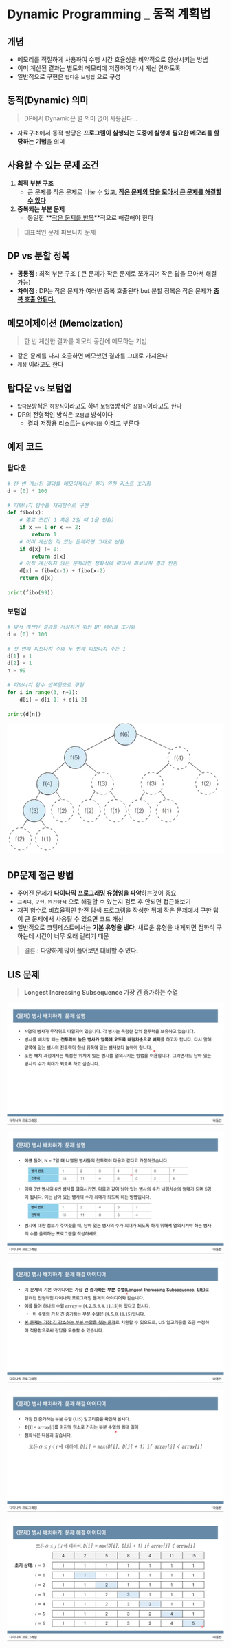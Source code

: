 # Dynamic Programming _ 동적 계획법



## 개념

- 메모리를 적절하게 사용하여 수행 시간 효율성을 비약적으로 향상시키는 방법
- 이미 계산된 결과는 별도의 메모리에 저장하여 다시 계산 안하도록
- 일반적으로 구현은 `탑다운` `보텀업` 으로 구성



## 동적(Dynamic) 의미

> DP에서 Dynamic은 별 의미 없이 사용된다...

- 자료구조에서 동적 할당은 **프로그램이 실행되는 도중에 실행에 필요한 메모리를 할당하는 기법**을 의미



## 사용할 수 있는 문제 조건

1. **최적 부분 구조**
   - 큰 문제를 작은 문제로 나눌 수 있고, **<u>작은 문제의 답을 모아서 큰 문제를 해결할 수 있다</u>**
2. **중복되는 부분 문제**
   - 동일한 **<u>작은 문제를 반복</u>**적으로 해결해야 한다

> 대표적인 문제 피보나치 문제



## DP vs 분할 정복

- **공통점** : 최적 부분 구조 ( 큰 문제가 작은 문제로 쪼개지며 작은 답을 모아서 해결 가능)
- **차이점** : DP는 작은 문제가 여러번 중복 호출된다 but 분할 정복은 작은 문제가 **<u>중복 호출 안된다.</u>**



## 메모이제이션 (Memoization)

> 한 번 계산한 결과를 메모리 공간에 메모하는 기법

- 같은 문제를 다시 호출하면 메모했던 결과를 그대로 가져온다
- `캐싱` 이라고도 한다



## 탑다운 vs 보텀업

- `탑다운`방식은 `하향식`이라고도 하며 `보텀업`방식은 `상향식`이라고도 한다
- DP의 전형적인 방식은 `보텀업` 방식이다
  - 결과 저장용 리스트는 `DP테이블` 이라고 부른다



## 예제 코드

### 탑다운

```python
# 한 번 계산된 결과를 메모이제이션 하기 위한 리스트 초기화
d = [0] * 100

# 피보나치 함수를 재귀함수로 구현
def fibo(x):
    # 종료 조건( 1 혹은 2일 때 1을 반환)
    if x == 1 or x == 2:
        return 1
    # 이미 계산한 적 있는 문제라면 그대로 반환
    if d[x] != 0:
        return d[x]
   	# 아직 계산하지 않은 문제라면 점화식에 따라서 피보나치 결과 반환
    d[x] = fibo(x-1) + fibo(x-2)
    return d[x]

print(fibo(99))
```

### 보텀업

```python
# 앞서 계산된 결과를 저장하기 위한 DP 테이블 초기화
d = [0] * 100

# 첫 번째 피보나치 수와 두 번째 피보나치 수는 1
d[1] = 1
d[2] = 1
n = 99

# 피보나치 함수 반복문으로 구현
for i in range(3, n+1):
    d[i] = d[i-1] + d[i-2]
    
print(d[n])
```

![image-20220903102138175](dynamic_programming.assets/image-20220903102138175.png)

## DP문제 접근 방법

- 주어진 문제가 **다이나믹 프로그래밍 유형임을 파악**하는것이 중요
-  `그리디`, `구현`, `완전탐색` 으로 해결할 수 있는지 검토 후 안되면 접근해보기
- 재귀 함수로 비효율적인 완전 탐색 프로그램을 작성한 뒤에 작은 문제에서 구한 답이 큰 문제에서 사용될 수 있으면 코드 개선
- 일반적으로 코딩테스트에서는 **기본 유형을 낸다**. 새로운 유형을 내게되면 점화식 구하는데 시간이 너무 오래 걸리기 때문

> 결론 : **다양하게 많이 풀어보면 대비할 수 있다.**







## LIS 문제

> **Longest Increasing Subsequence 가장 긴 증가하는 수열**

![스크린샷(95)](dynamic_programming.assets/스크린샷(95).png)

![스크린샷(96)](dynamic_programming.assets/스크린샷(96).png)

![스크린샷(97)](dynamic_programming.assets/스크린샷(97).png)

![스크린샷(98)](dynamic_programming.assets/스크린샷(98).png)

![스크린샷(99)](dynamic_programming.assets/스크린샷(99).png)


































